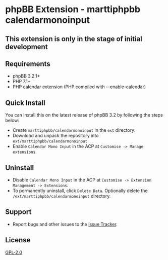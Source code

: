 # phpBB Extension - marttiphpbb calendarmonoinput

## This extension is only in the stage of initial development

## Requirements

* phpBB 3.2.1+
* PHP 7.1+
* PHP calendar extension (PHP compiled with --enable-calendar)

## Quick Install

You can install this on the latest release of phpBB 3.2 by following the steps below:

* Create `marttiphpbb/calendarmonoinput` in the `ext` directory.
* Download and unpack the repository into `ext/marttiphpbb/calendarmonoinput`
* Enable `Calendar Mono Input` in the ACP at `Customise -> Manage extensions`.

## Uninstall

* Disable `Calendar Mono Input` in the ACP at `Customise -> Extension Management -> Extensions`.
* To permanently uninstall, click `Delete Data`. Optionally delete the `/ext/marttiphpbb/calendarmonoinput` directory.

## Support

* Report bugs and other issues to the [Issue Tracker](https://github.com/marttiphpbb/phpbb-ext-calendarmonoinput/issues).

## License

[GPL-2.0](license.txt)

